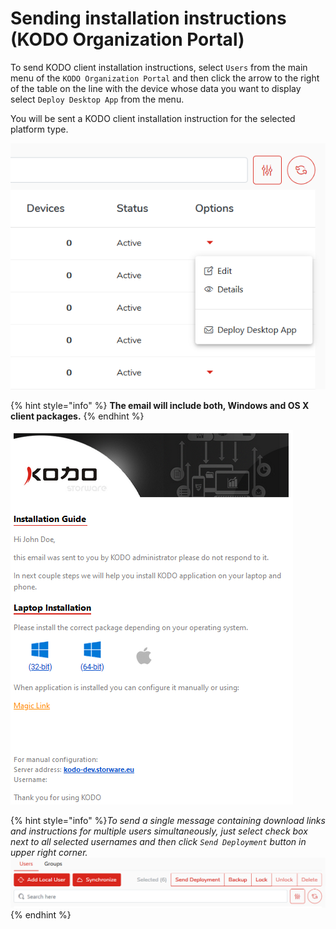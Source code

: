# Sending installation instructions (KODO Organization Portal)

To send KODO client installation instructions, select `Users` from the main menu of the `KODO Organization Portal` and then click the arrow to the right of the table on the line with the device whose data you want to display select `Deploy Desktop App` from the menu.

You will be sent a KODO client installation instruction for the selected platform type.

![](../../.gitbook/assets/userdeploy.PNG)

{% hint style="info" %}
**The email will include both, Windows and OS X client packages.**
{% endhint %}

![](../../.gitbook/assets/kodolink.PNG)


{% hint style="info" %}_To send a single message containing download links and instructions for multiple users simultaneously, just select check box next to all selected usernames and then click `Send Deployment` button in upper right corner._
![](../../.gitbook/assets/selecteduserspkg.png){% endhint %}







